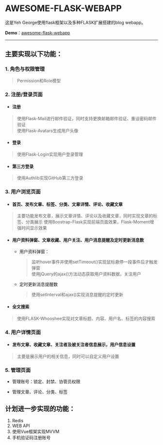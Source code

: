 # AWESOME-FLASK-WEBAPP

这是Yeh George使用flask框架以及多种FLASK扩展搭建的blog webapp。

**Demo**：[awesome-flask-webapp](http://yeh.pythonanywhere.com)
 
---

## 主要实现以下功能：

### 1. 角色与权限管理  

> Permission和Role模型 

 
### 2. 注册/登录页面
+ #### 注册  
> 使用Flask-Mail进行邮件验证，同时支持更换邮箱邮件验证、重设密码邮件验证  
> 使用Flask-Avatars生成用户头像
+ #### 登录  
> 使用Flask-Login实现用户登录管理  

+ #### 第三方登录  
> 使用Authlib实现GitHub第三方登录

### 3. 用户浏览页面
+ #### 首页、发布文章、标签、分类、文章详情、评论、收藏文章
> 主要功能发布文章，展示文章详情、评论以及收藏文章，同时实现文章的标签、分类展示
> 使用Boostrap-Flask实现前端页面效果，Flask-Moment增强时间显示效果  


+ #### 用户资料弹窗、文章收藏、用户关注、用户消息提醒及定时更新消息数  
    + 用户资料弹窗：
      > 监听hover事件并使用setTimeout()实现鼠标悬停一段事件后才触发弹窗  
      > 使用jQuery的ajax()方法动态获取用户资料数据，关注用户  
    + 定时更新消息提醒数  
      > 使用setInterval和ajax()实现消息提醒的定时更新  
  
  
+ #### 全文搜索  
> 使用FLASK-Whooshee实现对文章标题、内容、用户名、标签的内容搜索

### 4. 用户详情页面
+ #### 发布文章、收藏文章、关注者及被关注者信息展示，用户信息设置  
> 主要是展示用户的相关信息，同时可以自定义用户设置

### 5. 管理页面
+ 管理账号：锁定、封禁、协管员权限  

+ 管理文章、评论、分类、标签


## 计划进一步实现的功能：
1. Redis
2. WEB API
4. 使用Vue框架实现MVVM
3. 手机验证码注册账号
